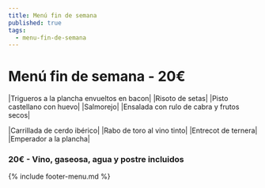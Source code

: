 ```yaml
---
title: Menú fin de semana
published: true
tags:
  - menu-fin-de-semana
---
```


# Menú fin de semana - 20€

|Trigueros a la plancha envueltos en bacon|
|Risoto de setas|
|Pisto castellano con huevo|
|Salmorejo|
|Ensalada con rulo de cabra y frutos secos|

|Carrillada de cerdo ibérico|
|Rabo de toro al vino tinto|
|Entrecot de ternera|
|Emperador a la plancha|


### 20€ - Vino, gaseosa, agua y postre incluidos


{% include footer-menu.md %}
